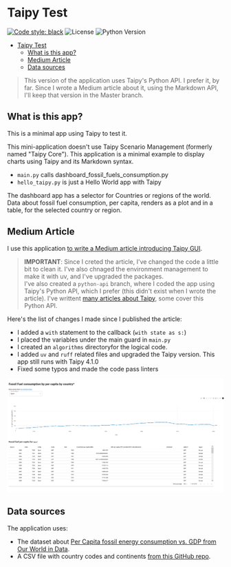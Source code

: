 # Taipy Test

[![Code style: black](https://img.shields.io/badge/code%20style-black-000000.svg)](https://github.com/psf/black)
![License](https://img.shields.io/badge/License-MIT-blue.svg)
![Python Version](https://img.shields.io/badge/Python-3.12%2B-blue.svg)

- [Taipy Test](#taipy-test)
  - [What is this app?](#what-is-this-app)
  - [Medium Article](#medium-article)
  - [Data sources](#data-sources)

> This version of the application uses Taipy's Python API. I prefer it, by far. Since I wrote a Medium article about it, using the Markdown API, I'll keep that version in the Master branch.

## What is this app?

This is a minimal app using Taipy to test it.

This mini-application doesn't use Taipy Scenario Management (formerly named "Taipy Core"). This application is a minimal example to display charts using Taipy and its Markdown syntax.

- ```main.py``` calls dashboard_fossil_fuels_consumption.py
- ```hello_taipy.py``` is just a Hello World app with Taipy

The dashboard app has a selector for Countries or regions of the world. Data about fossil fuel consumption, per capita, renders as a plot and in a table, for the selected country or region.

## Medium Article

I use this application [to write a Medium article introducing Taipy GUI](https://medium.com/better-programming/discovering-taipy-and-taipy-gui-e1b664765017).

> **IMPORTANT**: Since I creted the article, I've changed the code a little bit to clean it. I've also chnaged the environment management to make it with uv, and I've upgraded the packages.  
> I've also created a `python-api` branch, where I coded the app using Taipy's Python API, which I prefer (this didn't exist when I wrote the article). I've writtent [many articles about Taipy](https://medium.com/@ericnarro/list/taipy-0e2b6bbedeb1), some cover this Python API.

Here's the list of changes I made since I published the article:

- I added a `with` statement to the callback (`with state as s:`)
- I placed the variables under the main guard in `main.py`
- I created an `algorithms` directoryfor the logical code.
- I added `uv` and `ruff` related files and upgraded the Taipy version. This app still runs with Taipy 4.1.0
- Fixed some typos and made the code pass linters

![mage of the dashoard](pics/GUI_app.png "The GUI app displayed in the browser")

## Data sources

The application uses:

- The dataset about [Per Capita fossil energy consumption vs. GDP from Our World in Data](https://ourworldindata.org/grapher/per-capita-fossil-energy-vs-gdp?).
- A CSV file with country codes and continents [from this GitHub repo](https://github.com/lukes/ISO-3166-Countries-with-Regional-Codes/blob/master/all/all.csv).
